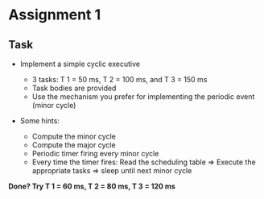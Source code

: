 # Assignment 1
## Task

+ Implement a simple cyclic executive
	- 3 tasks: T 1 = 50 ms, T 2 = 100 ms, and T 3 = 150 ms
	- Task bodies are provided
	- Use the mechanism you prefer for implementing the periodic event (minor cycle)

+ Some hints:
	- Compute the minor cycle
	- Compute the major cycle
	- Periodic timer firing every minor cycle
	- Every time the timer fires: Read the scheduling table => Execute the appropriate tasks => sleep until next minor cycle

**Done? Try T 1 = 60 ms, T 2 = 80 ms, T 3 = 120 ms**
